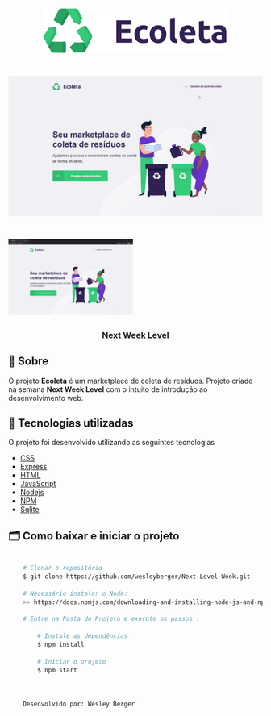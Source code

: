 

<h1 align="center">
    <img src="public/icones/logo.svg">
</h1>

<h1 align="center">
    <img src="public/git/ecoleta.gif">
</h1>

<h1>
    <img src="public/git/indexpg.png"  width="49%" height"100%">
</h1>

<h3 align="center">
    <a href="https://nextlevelweek.com/inscricao/1?gclid=EAIaIQobChMIotuFiO_g6QIVBwiRCh0kcAbAEAAYASAAEgLgWPD_BwE">Next Week Level</a>
<h3 >

## 🔖 Sobre

O projeto **Ecoleta** é um marketplace de coleta de resíduos. Projeto criado na semana **Next Week Level** com o intuito de introdução ao desenvolvimento web.


## 🚀 Tecnologias utilizadas

O projeto foi desenvolvido utilizando as seguintes tecnologias

- [CSS](https://developer.mozilla.org/pt-BR/docs/Web/CSS)
- [Express](https://expressjs.com/pt-br/)
- [HTML](https://developer.mozilla.org/pt-BR/docs/Web/HTML)
- [JavaScript](https://www.javascript.com/)
- [Nodejs](https://nodejs.org/en/)
- [NPM](https://www.npmjs.com/)
- [Sqlite](https://www.sqlite.org/index.html)

## 🗂 Como baixar e iniciar o projeto

```bash

    # Clonar o repositório
    $ git clone https://github.com/wesleyberger/Next-Level-Week.git
    
    # Necessário instalar o Node: 
    >> https://docs.npmjs.com/downloading-and-installing-node-js-and-npm
    
    # Entre na Pasta do Projeto e execute os passos::
    
        # Instale as dependências
        $ npm install
    
        # Iniciar o projeto
        $ npm start
    
    
    
    Desenvolvido por: Wesley Berger 


